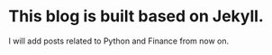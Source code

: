 # This blog is built based on Jekyll.

I will add posts related to Python and Finance from now on.


 
